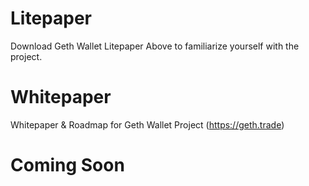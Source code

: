 # Litepaper
Download Geth Wallet Litepaper Above to familiarize yourself with the project.

# Whitepaper
Whitepaper &amp; Roadmap for Geth Wallet Project (https://geth.trade)

# Coming Soon

